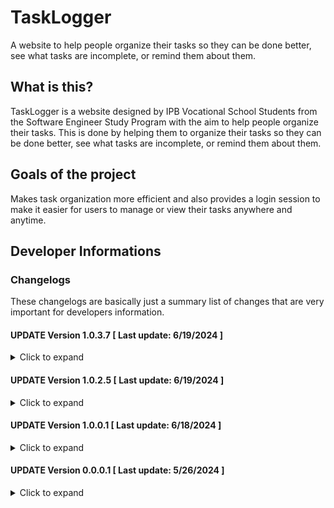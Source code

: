 # TaskLogger
A website to help people organize their tasks so they can be done better, see what tasks are incomplete, or remind them about them.

## What is this?
TaskLogger is a website designed by IPB Vocational School Students from the Software Engineer Study Program with the aim to help people organize their tasks.
This is done by helping them to organize their tasks so they can be done better, see what tasks are incomplete, or remind them about them.

## Goals of the project
Makes task organization more efficient and also provides a login session to make it easier for users to manage or view their tasks anywhere and anytime.

## Developer Informations
### Changelogs
These changelogs are basically just a summary list of changes that are very important for developers information.

#### UPDATE Version 1.0.3.7 [ Last update: 6/19/2024 ]
<details>
<summary>Click to expand</summary>

**[ HOSTING ]**
- Enabled hosting's domain [tasklogger.pythonanywhere.com](https://tasklogger.pythonanywhere.com) and now is fully accessable

**[ FLASK ]**
- Added alert css style
- Added alert-message logic
- Fixed bug validate-user and some alert-messages
- Fixed bug database not loaded correctly in server-side

</details>

#### UPDATE Version 1.0.2.5 [ Last update: 6/19/2024 ]
<details>
<summary>Click to expand</summary>

**[ COMMONS ]**
- Added documents for the project
- Added logo image

**[ FLASK ]**
- Added project files

</details>

#### UPDATE Version 1.0.0.1 [ Last update: 6/18/2024 ]
<details>
<summary>Click to expand</summary>

**[ FLASK ]**
- Added flask's environment

</details>

#### UPDATE Version 0.0.0.1 [ Last update: 5/26/2024 ]
<details>
<summary>Click to expand</summary>

**[ COMMONS ]**
- Added README.md
- Initial commit

</details>